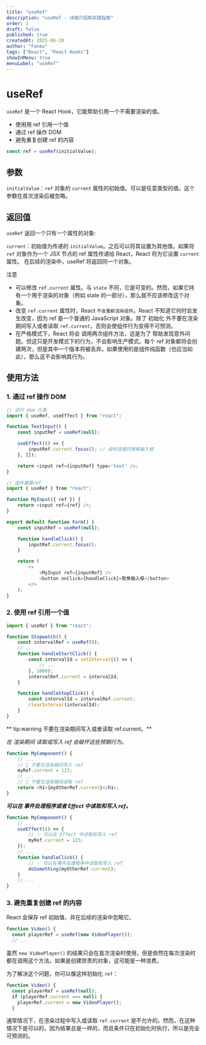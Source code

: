 ```yaml
---
title: "useRef"
description: "useRef - 详细介绍和实践指南"
order: 1
draft: false
published: true
createdAt: 2025-06-20
author: "Fanmu"
tags: ["React", "React Hooks"]
showInMenu: true
menuLabel: "useRef"
---
```


# useRef

`useRef` 是一个 React Hook，它能帮助引用一个不需要渲染的值。

- 使用用 ref 引用一个值
- 通过 ref 操作 DOM
- 避免重复创建 ref 的内容

```js
const ref = useRef(initialValue);
```

## 参数

`initialValue`：`ref` 对象的 `current` 属性的初始值。可以是任意类型的值。这个参数在首次渲染后被忽略。

## 返回值

`useRef` 返回一个只有一个属性的对象:

`current`：初始值为传递的 `initialValue`。之后可以将其设置为其他值。如果将 `ref` 对象作为一个 JSX 节点的 ref 属性传递给 React，React 将为它设置 `current` 属性。
在后续的渲染中，useRef 将返回同一个对象。

注意

- 可以修改 `ref.current` 属性。与 `state` 不同，它是可变的。然而，如果它持有一个用于渲染的对象（例如 state 的一部分），那么就不应该修改这个对象。
- 改变 `ref.current` 属性时，React `不会重新渲染组件`。React 不知道它何时会发生改变，因为 ref 是一个普通的 JavaScript 对象。除了 初始化 外不要在渲染期间写入或者读取 `ref.current`，否则会使组件行为变得不可预测。
- 在严格模式下，React 将会 调用两次组件方法，这是为了 帮助发现意外问题。但这只是开发模式下的行为，不会影响生产模式。每个 ref 对象都将会创建两次，但是其中一个版本将被丢弃。如果使用的是组件纯函数（也应当如此），那么这不会影响其行为。

## 使用方法

### 1. 通过 ref 操作 DOM

```js
// 访问 dom 元素
import { useRef, useEffect } from "react";

function TextInput() {
	const inputRef = useRef(null);

	useEffect(() => {
		inputRef.current.focus(); // 组件挂载时聚焦输入框
	}, []);

	return <input ref={inputRef} type='text' />;
}

// 组件暴露ref
import { useRef } from "react";

function MyInput({ ref }) {
	return <input ref={ref} />;
}

export default function Form() {
	const inputRef = useRef(null);

	function handleClick() {
		inputRef.current.focus();
	}

	return (
		<>
			<MyInput ref={inputRef} />
			<button onClick={handleClick}>聚焦输入框</button>
		</>
	);
}
```

### 2. 使用 ref 引用一个值

```js
import { useRef } from "react";

function Stopwatch() {
	const intervalRef = useRef(0);
	// ...
	function handleStartClick() {
		const intervalId = setInterval(() => {
			// ...
		}, 1000);
		intervalRef.current = intervalId;
	}

	function handleStopClick() {
		const intervalId = intervalRef.current;
		clearInterval(intervalId);
	}
}
```

** tip:warning 不要在渲染期间写入或者读取 ref.current。**

_在 渲染期间 读取或写入 ref 会破坏这些预期行为。_

```js
function MyComponent() {
	// ...
	// 🚩 不要在渲染期间写入 ref
	myRef.current = 123;
	// ...
	// 🚩 不要在渲染期间读取 ref
	return <h1>{myOtherRef.current}</h1>;
}
```

**_可以在 事件处理程序或者 Effect 中读取和写入 ref。_**

```js
function MyComponent() {
	// ...
	useEffect(() => {
		// ✅ 可以在 Effect 中读取和写入 ref
		myRef.current = 123;
	});
	// ...
	function handleClick() {
		// ✅ 可以在事件处理程序中读取和写入 ref
		doSomething(myOtherRef.current);
	}
	// ...
}
```

### 3. 避免重复创建 ref 的内容

React 会保存 ref 初始值，并在后续的渲染中忽略它。

```js
function Video() {
  const playerRef = useRef(new VideoPlayer());
  // ...
```

虽然 `new VideoPlayer()` 的结果只会在首次渲染时使用，但是依然在每次渲染时都在调用这个方法。如果是创建昂贵的对象，这可能是一种浪费。

为了解决这个问题，你可以像这样初始化 `ref`：

```js
function Video() {
  const playerRef = useRef(null);
  if (playerRef.current === null) {
    playerRef.current = new VideoPlayer();
  }
```

通常情况下，在渲染过程中写入或读取 `ref.current` 是不允许的。然而，在这种情况下是可以的，因为结果总是一样的，而且条件只在初始化时执行，所以是完全可预测的。
